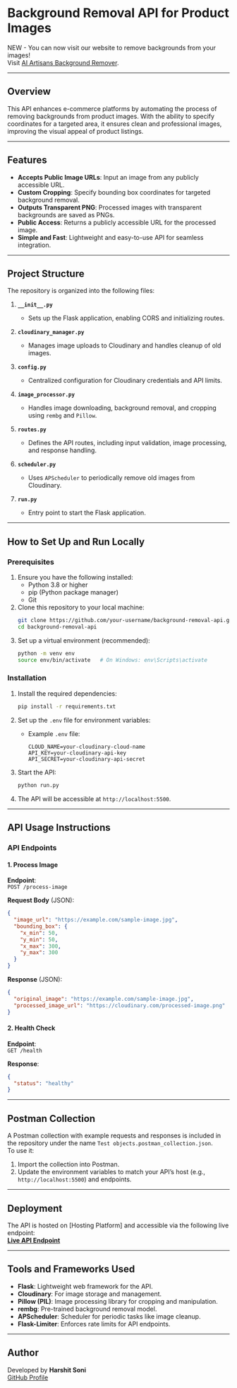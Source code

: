 # Background Removal API for Product Images

NEW - You can now visit our website to remove backgrounds from your images!  
Visit [AI Artisans Background Remover](https://example.com/images).

---

## Overview

This API enhances e-commerce platforms by automating the process of removing backgrounds from product images. With the ability to specify coordinates for a targeted area, it ensures clean and professional images, improving the visual appeal of product listings.

---

## Features

- **Accepts Public Image URLs**: Input an image from any publicly accessible URL.
- **Custom Cropping**: Specify bounding box coordinates for targeted background removal.
- **Outputs Transparent PNG**: Processed images with transparent backgrounds are saved as PNGs.
- **Public Access**: Returns a publicly accessible URL for the processed image.
- **Simple and Fast**: Lightweight and easy-to-use API for seamless integration.

---

## Project Structure

The repository is organized into the following files:

1. **`__init__.py`**
   - Sets up the Flask application, enabling CORS and initializing routes.

2. **`cloudinary_manager.py`**
   - Manages image uploads to Cloudinary and handles cleanup of old images.

3. **`config.py`**
   - Centralized configuration for Cloudinary credentials and API limits.

4. **`image_processor.py`**
   - Handles image downloading, background removal, and cropping using `rembg` and `Pillow`.

5. **`routes.py`**
   - Defines the API routes, including input validation, image processing, and response handling.

6. **`scheduler.py`**
   - Uses `APScheduler` to periodically remove old images from Cloudinary.

7. **`run.py`**
   - Entry point to start the Flask application.

---

## How to Set Up and Run Locally

### Prerequisites

1. Ensure you have the following installed:
   - Python 3.8 or higher
   - pip (Python package manager)
   - Git
2. Clone this repository to your local machine:
   ```bash
   git clone https://github.com/your-username/background-removal-api.git
   cd background-removal-api
   ```
3. Set up a virtual environment (recommended):
   ```bash
   python -m venv env
   source env/bin/activate   # On Windows: env\Scripts\activate
   ```

### Installation

1. Install the required dependencies:
   ```bash
   pip install -r requirements.txt
   ```

2. Set up the `.env` file for environment variables:
   - Example `.env` file:
     ```
     CLOUD_NAME=your-cloudinary-cloud-name
     API_KEY=your-cloudinary-api-key
     API_SECRET=your-cloudinary-api-secret
     ```

3. Start the API:
   ```bash
   python run.py
   ```

4. The API will be accessible at `http://localhost:5500`.

---

## API Usage Instructions

### API Endpoints

#### 1. **Process Image**
**Endpoint**:  
`POST /process-image`

**Request Body** (JSON):
```json
{
  "image_url": "https://example.com/sample-image.jpg",
  "bounding_box": {
    "x_min": 50,
    "y_min": 50,
    "x_max": 300,
    "y_max": 300
  }
}
```

**Response** (JSON):
```json
{
  "original_image": "https://example.com/sample-image.jpg",
  "processed_image_url": "https://cloudinary.com/processed-image.png"
}
```

#### 2. **Health Check**
**Endpoint**:  
`GET /health`

**Response**:
```json
{
  "status": "healthy"
}
```

---

## Postman Collection

A Postman collection with example requests and responses is included in the repository under the name `Test objects.postman_collection.json`.  
To use it:
1. Import the collection into Postman.
2. Update the environment variables to match your API’s host (e.g., `http://localhost:5500`) and endpoints.


---

## Deployment

The API is hosted on [Hosting Platform] and accessible via the following live endpoint:  
**[Live API Endpoint](https://your-live-api-endpoint.com)**  

---

## Tools and Frameworks Used

- **Flask**: Lightweight web framework for the API.
- **Cloudinary**: For image storage and management.
- **Pillow (PIL)**: Image processing library for cropping and manipulation.
- **rembg**: Pre-trained background removal model.
- **APScheduler**: Scheduler for periodic tasks like image cleanup.
- **Flask-Limiter**: Enforces rate limits for API endpoints.

---

## Author

Developed by **Harshit Soni**  
[GitHub Profile](https://github.com/programmarly)
